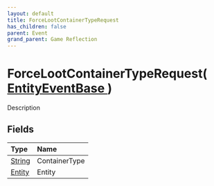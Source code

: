 ```yaml
---
layout: default
title: ForceLootContainerTypeRequest
has_children: false
parent: Event
grand_parent: Game Reflection
---
```

# ForceLootContainerTypeRequest( [ EntityEventBase ](/docs/game-reflection/events/entity_event_base) )
Description 

## Fields

| Type | Name |
|:-------------|:--------------|
| [String](/docs/game-reflection/components/string) | ContainerType |
| [Entity](/docs/game-reflection/classes/entity) | Entity |

